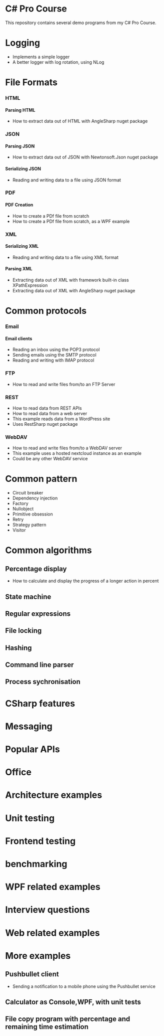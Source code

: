 # C# Pro Course

This repository contains several demo programs from my C# Pro Course.

# Logging
- Implements a simple logger 
- A better logger with log rotation, using NLog




# File Formats

### HTML
#### Parsing HTML
- How to extract data out of HTML with AngleSharp nuget package

### JSON
#### Parsing JSON
- How to extract data out of JSON with Newtonsoft.Json nuget package

#### Serializing JSON
- Reading and writing data to a file using JSON format

### PDF
#### PDF Creation
- How to create a PDf file from scratch
- How to create a PDf file from scratch, as a WPF example

### XML
#### Serializing XML
- Reading and writing data to a file using XML format

#### Parsing XML
- Extracting data out of XML with framework built-in class XPathExpression
- Extracting data out of XML with AngleSharp nuget package



# Common protocols
### Email
#### Email clients
- Reading an inbox using the POP3 protocol
- Sending emails using the SMTP protocol
- Reading and writing with IMAP protocol

### FTP
-  How to read and write files from/to an FTP Server

### REST
-  How to read data from REST APIs
-  How to read data from a web server
-  This example reads data from a WordPress site
-  Uses RestSharp nuget package

### WebDAV
- How to read and write files from/to a WebDAV server
- This example uses a hosted nextcloud instance as an example
- Could be any other WebDAV service



# Common pattern
- Circuit breaker
- Dependency injection
- Factory
- Nullobject
- Primitive obsession
- Retry
- Strategy pattern
- Visitor



# Common algorithms
## Percentage display
- How to calculate and display the progress of a longer action in percent

## State machine
## Regular expressions
## File locking
## Hashing
## Command line parser
## Process sychronisation



# CSharp features



# Messaging



# Popular APIs


# Office



# Architecture examples



# Unit testing



# Frontend testing



# benchmarking



# WPF related examples



# Interview questions


# Web related examples


# More examples


## Pushbullet client
- Sending a notification to a mobile phone using the Pushbullet service

## Calculator as Console,WPF, with unit tests
## File copy program with percentage and remaining time estimation
